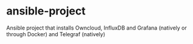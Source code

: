 # ansible-project
Ansible project that installs Owncloud, InfluxDB and Grafana (natively or through Docker) and Telegraf (natively)
